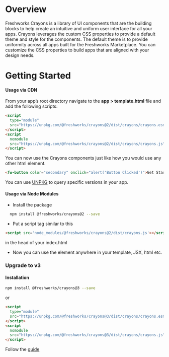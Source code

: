# Overview

Freshworks Crayons is a library of UI components that are the building blocks to help create an intuitive and uniform user interface for all your apps. Crayons leverages the custom CSS properties to provide a default theme and style for the components. The default theme is to provide uniformity across all apps built for the Freshworks Marketplace. You can customize the CSS properties to build apps that are aligned with your design needs.

# Getting Started

#### Usage via CDN
From your app’s root directory navigate to the **app > template.html** file and add the following scripts:

```html
<script
  type="module"
  src="https://unpkg.com/@freshworks/crayons@2/dist/crayons/crayons.esm.js">
</script>
<script
  nomodule
  src="https://unpkg.com/@freshworks/crayons@2/dist/crayons/crayons.js">
</script>
```

You can now use the Crayons components just like how you would use any other html element.

```html live
<fw-button color="secondary" onclick="alert('Button Clicked')">Get Started</fw-button>
```

You can use [UNPKG](https://unpkg.com/) to query specific versions in your app.

#### Usage via Node Modules
 - Install the package 
```bash
  npm install @freshworks/crayons@2 --save
```
 - Put a script tag similar to this 
```html
<script src='node_modules/@freshworks/crayons@2/dist/crayons.js'></script>
``` 
in the head of your index.html
 - Now you can use the element anywhere in your template, JSX, html etc.


### Upgrade to v3

#### Installation

```bash
npm install @freshworks/crayons@3 --save
```
or
```html
<script
  type="module"
  src="https://unpkg.com/@freshworks/crayons@3/dist/crayons/crayons.esm.js">
</script>
<script
  nomodule
  src="https://unpkg.com/@freshworks/crayons@3/dist/crayons/crayons.js">
</script>
``` 

 Follow the [guide](https://crayons.freshworks.com/v3/introduction/upgrading-to-v3/)
